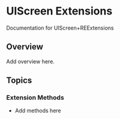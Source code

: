 # UIScreen Extensions

Documentation for UIScreen+REExtensions

## Overview

Add overview here.

## Topics

### Extension Methods

- Add methods here